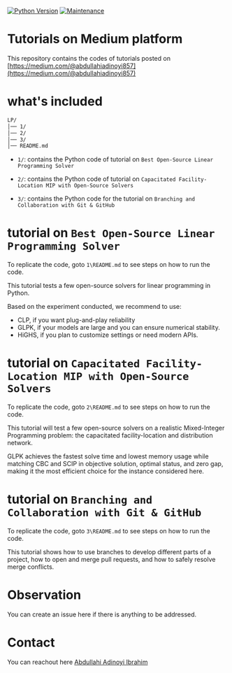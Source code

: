 <!-- Python version -->
[![Python Version](https://img.shields.io/badge/python-3.7%2B-blue)](https://www.python.org/) [![Maintenance](https://img.shields.io/maintenance/yes/2025.svg)]()


# Tutorials on Medium platform
This repository contains the codes of tutorials posted on [https://medium.com/@abdullahiadinoyi857](https://medium.com/@abdullahiadinoyi857)

# what's included

```bash
LP/
│── 1/
│── 2/
│── 3/
│── README.md

```

- ```1/```: contains the Python code of tutorial on `Best Open‑Source Linear Programming Solver`

- ```2/```: contains the Python code of tutorial on `Capacitated Facility-Location MIP with Open-Source Solvers`

- ```3/```: contains the Python code for the tutorial on `Branching and Collaboration with Git & GitHub`


# tutorial on `Best Open‑Source Linear Programming Solver`

To replicate the code, goto `1\README.md` to see steps on how to run the code. 

This tutorial tests a few open-source solvers for linear programming in Python.

Based on the experiment conducted, we recommend to use:

- CLP, if you want plug-and-play reliability
- GLPK, if your models are large and you can ensure numerical stability.
- HiGHS, if you plan to customize settings or need modern APIs.


# tutorial on `Capacitated Facility-Location MIP with Open-Source Solvers`

To replicate the code, goto `2\README.md` to see steps on how to run the code. 

This tutorial will test a few open-source solvers on a realistic Mixed-Integer Programming problem: the capacitated facility-location and distribution network.

GLPK achieves the fastest solve time and lowest memory usage while matching CBC and SCIP in objective solution, optimal status, and zero gap, making it the most efficient choice for the instance considered here.

# tutorial on `Branching and Collaboration with Git & GitHub`

To replicate the code, goto `3\README.md` to see steps on how to run the code.

This tutorial shows how to use branches to develop different parts of a project, how to open and merge pull requests, and how to safely resolve merge conflicts.

# Observation
You can create an issue here if there is anything to be addressed.

# Contact
You can reachout here [Abdullahi Adinoyi Ibrahim](https://github.com/aadinoyiibrahim)

